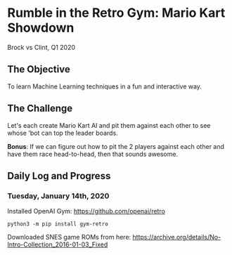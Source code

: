 # Rumble in the Retro Gym: Mario Kart Showdown
Brock vs Clint, Q1 2020

## The Objective
To learn Machine Learning techniques in a fun and interactive way.

## The Challenge
Let's each create Mario Kart AI and pit them against each other to see whose 'bot can top the leader boards.



**Bonus**: If we can figure out how to pit the 2 players against each other and have them race head-to-head, then that sounds awesome.



## Daily Log and Progress
### Tuesday, January 14th, 2020
Installed OpenAI Gym: https://github.com/openai/retro

```python3 -m pip install gym-retro```

Downloaded SNES game ROMs from here:
https://archive.org/details/No-Intro-Collection_2016-01-03_Fixed
